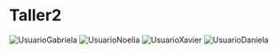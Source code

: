 # Taller2
![UsuarioGabriela](https://user-images.githubusercontent.com/73241446/97517049-7bd55500-1962-11eb-91aa-ae9e3376a8ba.JPG)
![UsuarioNoelia](https://user-images.githubusercontent.com/67925801/97518862-1c794400-1966-11eb-99c9-eb484c7d8b86.jpeg)
![UsuarioXavier](https://user-images.githubusercontent.com/62554788/97520799-0a99a000-196a-11eb-862d-c0aabe9c72fd.JPG)
![UsuarioDaniela](https://user-images.githubusercontent.com/65782346/97523383-2738d680-1970-11eb-8fae-48888109a4f7.jpg)

